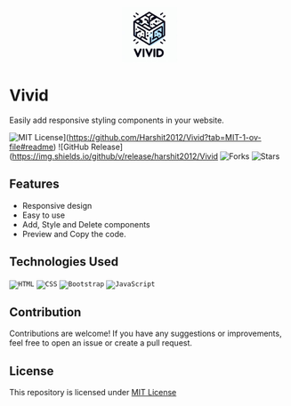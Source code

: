 <p align="center">
  <img src="logo.jpg" height="100" width="100">
</p>

# Vivid
Easily add responsive styling components in your website.

![MIT License](https://img.shields.io/badge/License-MIT-green.svg)](https://github.com/Harshit2012/Vivid?tab=MIT-1-ov-file#readme)
![GitHub Release](https://img.shields.io/github/v/release/harshit2012/Vivid
![Forks](https://img.shields.io/github/forks/harshit2012/Vivid)
![Stars](https://img.shields.io/github/stars/harshit2012/Vivid)

## Features
- Responsive design
- Easy to use
- Add, Style and Delete components
- Preview and Copy the code.

## Technologies Used
<code><img width="50" src="https://user-images.githubusercontent.com/25181517/192158954-f88b5814-d510-4564-b285-dff7d6400dad.png" alt="HTML" title="HTML"/></code>
<code><img width="50" src="https://user-images.githubusercontent.com/25181517/183898674-75a4a1b1-f960-4ea9-abcb-637170a00a75.png" alt="CSS" title="CSS"/></code>
<code><img width="50" src="https://user-images.githubusercontent.com/25181517/183898054-b3d693d4-dafb-4808-a509-bab54cf5de34.png" alt="Bootstrap" title="Bootstrap"/></code>
<code><img width="50" src="https://user-images.githubusercontent.com/25181517/117447155-6a868a00-af3d-11eb-9cfe-245df15c9f3f.png" alt="JavaScript" title="JavaScript"/></code>

## Contribution
Contributions are welcome! If you have any suggestions or improvements, feel free to open an issue or create a pull request.

## License
This repository is licensed under [MIT License](https://github.com/Harshit2012/vivid#MIT-1-ov-file)
